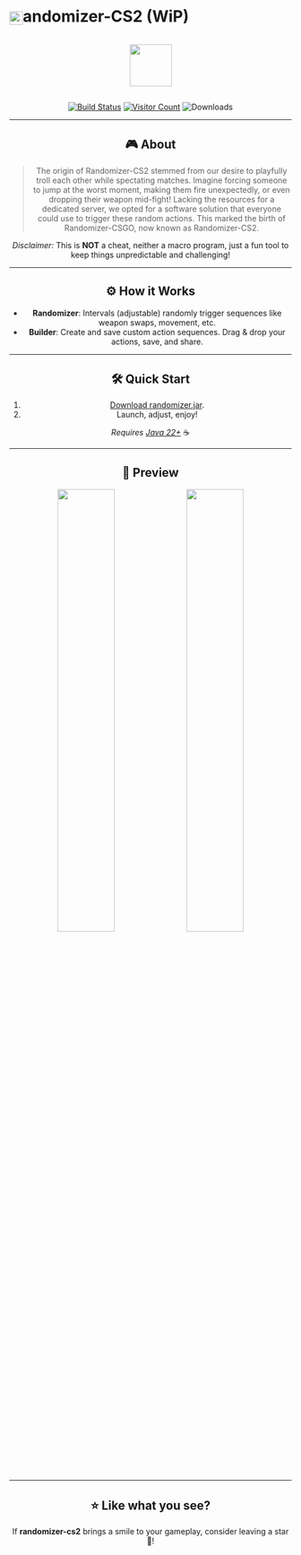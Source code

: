 # <img src="https://github.com/user-attachments/assets/ab28eba7-4b88-47b4-be10-ac4487d66e23" alt="randomizer" width="24" height="24" style="vertical-align: middle;" />andomizer-CS2 (WiP)
<center><p style="display: inline-block; vertical-align: middle;"><a href="https://discord.gg/yjKRgMyENR"><img src="https://github.com/user-attachments/assets/db9fa4e3-94a3-42dc-90c3-5379127120aa" width="75"></a></p>

[![Build Status](https://github.com/Luziferium/randomizer-csgo/actions/workflows/build_and_pre-release.yml/badge.svg?branch=stage)](https://github.com/Luziferium/randomizer-csgo/actions/workflows/build_and_pre-release.yml)
[![Visitor Count](https://visitor-badge.laobi.icu/badge?page_id=Metaphoriker.randomizer-cs2)](https://visitor-badge.laobi.icu/badge?page_id=Metaphoriker.randomizer-cs2)
![Downloads](https://img.shields.io/github/downloads/Metaphoriker/randomizer-cs2/total?style=flat)

---

## 🎮 About

<span style="color:gray">

> The origin of Randomizer-CS2 stemmed from our desire to playfully troll each other while spectating matches. Imagine forcing someone to jump at the worst moment, making them fire unexpectedly, or even dropping their weapon mid-fight! Lacking the resources for a dedicated server, we opted for a software solution that everyone could use to trigger these random actions. This marked the birth of Randomizer-CSGO, now known as Randomizer-CS2.

</span>

*Disclaimer:* This is **NOT** a cheat, neither a macro program, just a fun tool to keep things unpredictable and challenging!

---

## ⚙️ How it Works

- **Randomizer**: Intervals (adjustable) randomly trigger sequences like weapon swaps, movement, etc.
- **Builder**: Create and save custom action sequences. Drag & drop your actions, save, and share.

---

## 🛠️ Quick Start

1. [Download randomizer.jar](https://github.com/Metaphoriker/randomizer-cs2/releases/tag/latest).
2. Launch, adjust, enjoy!

*Requires [Java 22+](https://www.oracle.com/de/java/technologies/downloads/#jdk23-windows)* ☕

---

## 📸 Preview
<img src="https://github.com/user-attachments/assets/6d473076-792c-424e-9b4a-77d346a4b5b3" width="45%" height="auto" /> <img src="https://github.com/user-attachments/assets/1fb1171c-50cf-4835-9718-12a9955a51e4" width="45%" height="auto" />  

---

## ⭐ Like what you see?

If **randomizer-cs2** brings a smile to your gameplay, consider leaving a star 🌟!
